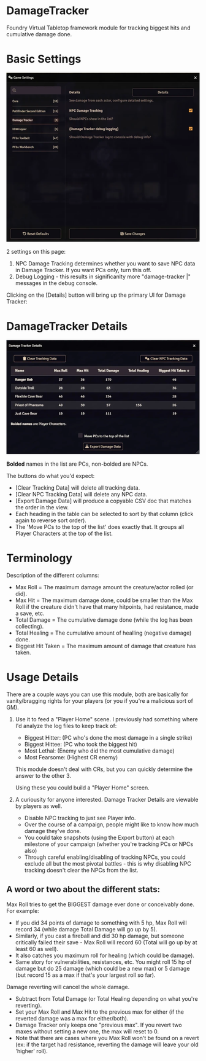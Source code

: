 # DamageTracker
Foundry Virtual Tabletop framework module for tracking biggest hits and cumulative damage done.

# Basic Settings
![DamageTracker Settings page](assets/settings.webp)

2 settings on this page:
1. NPC Damage Tracking determines whether you want to save NPC data in Damage Tracker.  If you want PCs only, turn this off.
2. Debug Logging - this results in significanlty more "damage-tracker |" messages in the debug console.

Clicking on the [Details] button will bring up the primary UI for Damage Tracker:

# DamageTracker Details
![DamageTracker Details page](assets/details.webp)

**Bolded** names in the list are PCs, non-bolded are NPCs.

The buttons do what you'd expect:
- [Clear Tracking Data] will delete all tracking data.
- [Clear NPC Tracking Data] will delete any NPC data.  
- [Export Damage Data] will produce a copyable CSV doc that matches the order in the view.
- Each heading in the table can be selected to sort by that column (click again to reverse sort order).
- The 'Move PCs to the top of the list' does exactly that.  It groups all Player Characters at the top of the list.

# Terminology
Description of the different columns:
  - Max Roll = The maximum damage amount the creature/actor rolled (or did).
  - Max Hit  = The maximum damage done, could be smaller than the Max Roll if the creature didn't have that many hitpoints, had resistance, made a save, etc.
  - Total Damage = The cumulative damage done (while the log has been collecting).
  - Total Healing = The cumulative amount of healling (negative damage) done.
  - Biggest Hit Taken = The maximum amount of damage that creature has taken.

# Usage Details
There are a couple ways you can use this module, both are basically for vanity/bragging rights for your players (or you if you're a malicious sort of GM).

 1. Use it to feed a "Player Home" scene.  I previously had something where I'd analyze the log files to keep track of: 
      - Biggest Hitter: (PC who's done the most damage in a single strike)
      - Biggest Hittee: (PC who took the biggest hit)
      - Most Lethal:    (Enemy who did the most cumulative damage)
      - Most Fearsome:  (Highest CR enemy)
      
      This module doesn't deal with CRs, but you can quickly determine the answer to the other 3.

      Using these you could build a "Player Home" screen.
  
  2. A curiousity for anyone interested.
      Damage Tracker Details are viewable by players as well.  
      - Disable NPC tracking to just see Player info.
      - Over the course of a campaign, people might like to know how much damage they've done.  
      - You could take snapshots (using the Export button) at each milestone of your campaign (whether you're tracking PCs or NPCs also)
      - Through careful enabling/disabling of tracking NPCs, you could exclude all but the most pivotal battles - this is why disabling NPC tracking doesn't clear the NPCs from the list.

## A word or two about the different stats:
  Max Roll tries to get the BIGGEST damage ever done or conceivably done.  For example:
  - If you did 34 points of damage to something with 5 hp, Max Roll will record 34 (while damage Total Damage will go up by 5).
  - Similarly, if you cast a fireball and did 30 hp damage, but someone critically failed their save - Max Roll will record 60 (Total will go up by at least 60 as well).
  - It also catches you maximum roll for healing (which could be damage). 
  - Same story for vulnerabilities, resistances, etc.  You might roll 15 hp of damage but do 25 damage (which could be a new max) or 5 damage (but record 15 as a max if that's your largest roll so far).

  Damage reverting will cancel the whole damage.
  - Subtract from Total Damage (or Total Healing depending on what you're reverting).
  - Set your Max Roll and Max Hit to the previous max for either (if the reverted damage was a max for either/both).
  - Damage Tracker only keeps one "previous max".  If you revert two maxes without setting a new one, the max will reset to 0.
  - Note that there are cases where you Max Roll won't be found on a revert (ex: if the target had resistance, reverting the damage will leave your old 'higher' roll).



